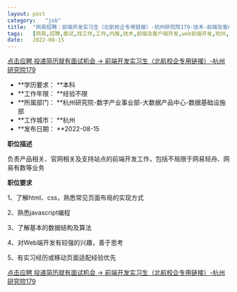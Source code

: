 ```yaml
---
layout:	post
category:	"job"
title:	"网易招聘：前端开发实习生（北航校企专用链接）-杭州研究院179-技术-前端及客户端开发-web前端开发-杭州本科经验不限"
tags:	[网易,招聘,面试,找工作,工作,内推,技术,前端及客户端开发,web前端开发,杭州,本科,经验不限]
date:	2022-08-15
---
```


[点击应聘 投递简历就有面试机会 ->  前端开发实习生（北航校企专用链接）-杭州研究院179](http://mobile.bole.netease.com/bole/boleDetail?id=24809&employeeId=346f03c3cda5f04c&key=all)



- **学历要求： **本科
- **工作年限： **经验不限
- **所属部门： **杭州研究院-数字产业事业部-大数据产品中心-数据基础设施部
- **工作城市： **杭州
- **发布日期： **2022-08-15



**职位描述**

负责产品相关、官网相关及支持站点的前端开发工作，包括不局限于网易轻舟、网易有数等业务





**职位要求**

1、了解html、css，熟悉常见页面布局的实现方式

2、熟悉javascript编程

3、了解基本的数据结构及算法

4、对Web端开发有较强的兴趣，善于思考

5、有实习经历或移动页面适配经验优先



[点击应聘 投递简历就有面试机会 ->  前端开发实习生（北航校企专用链接）-杭州研究院179](http://mobile.bole.netease.com/bole/boleDetail?id=24809&employeeId=346f03c3cda5f04c&key=all)